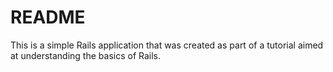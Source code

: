 # README
This is a simple Rails application that was created as part of a tutorial aimed at understanding the basics of Rails.
